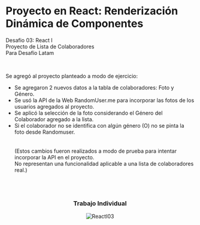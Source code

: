 # <h1>Proyecto en React: Renderización Dinámica de Componentes</h1>


<p>Desafio 03: React I <br>
Proyecto de Lista de Colaboradores<br>
Para Desafío Latam</p><br>

Se agregó al proyecto planteado a modo de ejercicio:
<ul>
<li>Se agregaron 2 nuevos datos a la tabla de colaboradores: Foto y Género.</li>
<li>Se usó la API de la Web RandomUser.me para incorporar las fotos de los usuarios agregados al proyecto.</li>
<li>Se aplicó la selección de la foto considerando el Género del Colaborador agregado a la lista.</li>
<li>Si el colaborador no se identifica con algún género (O) no se pinta la foto desde Randomuser.</li>
<br>
<br>
(Estos cambios fueron realizados a modo de prueba para intentar incorporar la API en el proyecto.
<br>No representan una funcionalidad aplicable a una lista de colaboradores real.)
</ul>


<br>
<br>
<div align="center">
  <h3>Trabajo Individual</h3>

![ReactI03](https://github.com/BalwantSight/Render-Dinamic-Components/assets/103304256/6184cf71-512d-47e2-8d77-4b275fd81f43)


</div>
